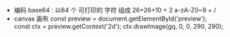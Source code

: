 - 编码
     base64 : 以64 个 可打印的 字符 组成  26+26+10 + 2
     a-zA-Z0~9 + /
- canvas
    画布
    const preview = document.getElementById('preview');
    const ctx = preview.getContext('2d');
    ctx.drawImage(gq, 0, 0, 290, 290);
